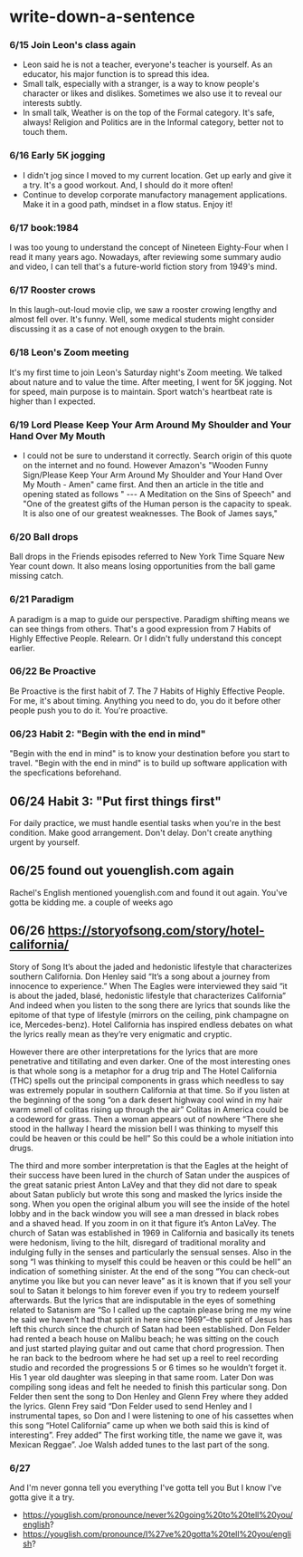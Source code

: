 # write-down-a-sentence
### 6/15 Join Leon's class again
- Leon said he is not a teacher, everyone's teacher is yourself. As an educator, his major function is to spread this idea.
- Small talk, especially with a stranger, is a way to know people's character or likes and dislikes. Sometimes we also use it to reveal our interests subtly.
- In small talk, Weather is on the top of the Formal category. It's safe, always! Religion and Politics are in the Informal category, better not to touch them.

### 6/16 Early 5K jogging
- I didn't jog since I moved to my current location. Get up early and give it a try. It's a good workout. And, I should do it more often!
- Continue to develop corporate manufactory management applications. Make it in a good path, mindset in a flow status. Enjoy it!

### 6/17 book:1984
I was too young to understand the concept of Nineteen Eighty-Four when I  read it many years ago. Nowadays, after reviewing some summary audio and video, I can tell that's a future-world fiction story from 1949's mind.

### 6/17 Rooster crows
In this laugh-out-loud movie clip, we saw a rooster crowing lengthy and almost fell over. It's funny. Well, some medical students might consider discussing it as a case of not enough oxygen to the brain.

### 6/18 Leon's Zoom meeting
It's my first time to join Leon's Saturday night's Zoom meeting. We talked about nature and to value the time.
After meeting, I went for 5K jogging. Not for speed, main purpose is to maintain. Sport watch's heartbeat rate is higher than I expected. 

### 6/19 Lord Please Keep Your Arm Around My Shoulder and Your Hand Over My Mouth
- I could not be sure to understand it correctly. Search origin of this quote on the internet and no found. However Amazon's "Wooden Funny Sign/Please Keep Your Arm Around My Shoulder and Your Hand Over My Mouth - Amen" came first. And then an article in the title and opening stated as follows " --- A Meditation on the Sins of Speech" and "One of the greatest gifts of the Human person is the capacity to speak. It is also one of our greatest weaknesses. The Book of James says,"

### 6/20 Ball drops
Ball drops in the Friends episodes referred to New York Time Square New Year count down. It also means losing opportunities from the ball game missing catch.

### 6/21 Paradigm
A paradigm is a map to guide our perspective. Paradigm shifting means we can see things from others. That's a good expression from  7 Habits of Highly Effective People. Relearn. Or I didn't fully understand this concept earlier.



### 06/22 Be Proactive
Be Proactive is the first habit of 7.
The 7 Habits of Highly Effective People.
For me, it's about timing.
Anything you need to do, you do it before other people push you to do it. You're proactive.

### 06/23 Habit 2: "Begin with the end in mind"
"Begin with the end in mind" is to know your destination before you start to travel.
"Begin with the end in mind" is to build up software application with the specfications beforehand.

## 06/24 Habit 3: "Put first things first"
For daily practice, we must handle esential tasks when you're in the best condition. 
Make good arrangement.
Don't delay.
Don't create anything urgent by yourself.

## 06/25 found out youenglish.com again
Rachel's English mentioned youenglish.com and found it out again.
You've gotta be kidding me.
a couple of weeks ago

## 06/26 https://storyofsong.com/story/hotel-california/
Story of Song
It’s about the jaded and hedonistic lifestyle that characterizes southern California. Don Henley said “It’s a song about a journey from innocence to experience.” When The Eagles were interviewed they said “it is about the jaded, blasé, hedonistic lifestyle that characterizes California” And indeed when you listen to the song there are lyrics that sounds like the epitome of that type of lifestyle (mirrors on the ceiling, pink champagne on ice, Mercedes-benz). Hotel California has inspired endless debates on what the lyrics really mean as they’re very enigmatic and cryptic.



However there are other interpretations for the lyrics that are more penetrative and titillating and even darker. One of the most interesting ones is that whole song is a metaphor for a drug trip and The Hotel California (THC) spells out the principal components in grass which needless to say was extremely popular in southern California at that time. So if you listen at the beginning of the song “on a dark desert highway cool wind in my hair warm smell of colitas rising up through the air” Colitas in America could be a codeword for grass. Then a woman appears out of nowhere “There she stood in the hallway I heard the mission bell I was thinking to myself this could be heaven or this could be hell” So this could be a whole initiation into drugs.

The third and more somber interpretation is that the Eagles at the height of their success have been lured in the church of Satan under the auspices of the great satanic priest Anton LaVey and that they did not dare to speak about Satan publicly but wrote this song and masked the lyrics inside the song. When you open the original album you will see the inside of the hotel lobby and in the back window you will see a man dressed in black robes and a shaved head. If you zoom in on it that figure it’s Anton LaVey. The church of Satan was established in 1969 in California and basically its tenets were hedonism, living to the hilt, disregard of traditional morality and indulging fully in the senses and particularly the sensual senses. Also in the song “I was thinking to myself this could be heaven or this could be hell” an indication of something sinister. At the end of the song “You can check-out anytime you like but you can never leave” as it is known that if you sell your soul to Satan it belongs to him forever even if you try to redeem yourself afterwards. But the lyrics that are indisputable in the eyes of something related to Satanism are “So I called up the captain please bring me my wine he said we haven’t had that spirit in here since 1969”–the spirit of Jesus has left this church since the church of Satan had been established.
Don Felder had rented a beach house on Malibu beach; he was sitting on the couch and just started playing guitar and out came that chord progression. Then he ran back to the bedroom where he had set up a reel to reel recording studio and recorded the progressions 5 or 6 times so he wouldn’t forget it. His 1 year old daughter was sleeping in that same room. Later Don was compiling song ideas and felt he needed to finish this particular song. Don Felder then sent the song to Don Henley and Glenn Frey where they added the lyrics. Glenn Frey said “Don Felder used to send Henley and I instrumental tapes, so Don and I were listening to one of his cassettes when this song “Hotel California” came up when we both said this is kind of interesting”. Frey added” The first working title, the name we gave it, was Mexican Reggae”. Joe Walsh added tunes to the last part of the song.
### 6/27
And I'm never gonna tell you everything I've gotta tell you
But I know I've gotta give it a try.
- https://youglish.com/pronounce/never%20going%20to%20tell%20you/english?
- https://youglish.com/pronounce/I%27ve%20gotta%20tell%20you/english?
